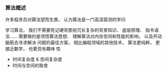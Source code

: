 

### 算法概述

许多程序员对算法望而生畏， 认为算法是一门高深莫测的学问

学习算法， 我们不需要死记硬背那些冗长复杂的背景知识、 底层原理、 指令语法……
需要做的是领悟算法思想、 理解算法对内存空间和性能的影响， 以及开动脑筋去寻求解决
问题的最佳方案。 相比编程领域的其他技术， 算法更纯粹， 更接近数学， 也更具有趣味
性

- 时间复杂度 & 空间复杂度
- 时间与空间的取舍
  